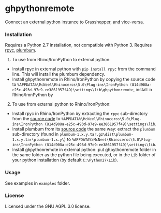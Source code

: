 # ghpythonremote
Connect an external python instance to Grasshopper, and vice-versa.

### Installation

Requires a Python 2.7 installation, not compatible with Python 3.
Requires [rpyc](https://rpyc.readthedocs.io/en/latest/), [plumbum]().

1. To use from Rhino/IronPython to external python:
  - Install rpyc in external python with `pip install rpyc` from the command line. This will install the plumbum dependency.
  - Install ghpythonremote in Rhino/IronPython by copying the source code to `%APPDATA%\McNeel\Rhinoceros\5.0\Plug-ins\IronPython (814d908a-e25c-493d-97e9-ee3861957f49)\settings\lib\ghpythonremote`, install in Rhino/IronPython by

2. To use from external python to Rhino/IronPython:
  - Install rpyc in Rhino/IronPython by extracting the `rpyc` sub-directory from the [source code](https://pypi.python.org/packages/c5/b0/5425118bf8f209ebc863425acb37f49f71c7577dffbfaeaf0d80722e57c5/rpyc-3.3.0.zip#md5=f60bb91b46851be45363cd72e078e6ba) to `%APPDATA%\McNeel\Rhinoceros\5.0\Plug-ins\IronPython (814d908a-e25c-493d-97e9-ee3861957f49)\settings\lib`.
  - Install plumbum from its [source code](https://pypi.python.org/packages/50/15/f26f60e1bb82aabed7ff86f3fd2976784047f9a291c63ac9019086a69559/plumbum-1.6.3.tar.gz#md5=e0c588ba9271711fae3beb8c0511e8a9) the same way: extract the `plumbum` sub-directory (found in `plumbum-1.x.y.tar.gz\dist\plumbum-1.x.y.tar\plumbum-1.x.y\`) to `%APPDATA%\McNeel\Rhinoceros\5.0\Plug-ins\IronPython (814d908a-e25c-493d-97e9-ee3861957f49)\settings\lib`.
  - Install ghpythonremote in external python: put ghpythonremote folder in the same folder as the python file being executed, or in the `Lib` folder of your python installation (by default `C:\Python27\Lib`).

### Usage

See examples in `examples` folder.

### License

Licensed under the GNU AGPL 3.0 license.
